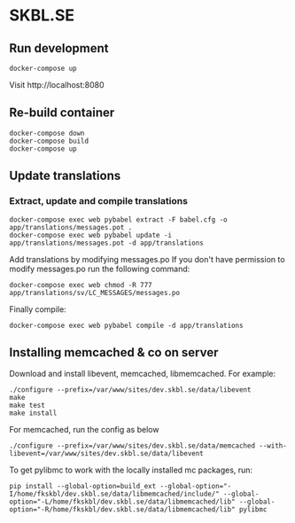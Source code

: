 # SKBL.SE

## Run development

`docker-compose up`

Visit http://localhost:8080

## Re-build container
    docker-compose down
    docker-compose build
    docker-compose up

## Update translations

### Extract, update and compile translations
    docker-compose exec web pybabel extract -F babel.cfg -o app/translations/messages.pot .
    docker-compose exec web pybabel update -i app/translations/messages.pot -d app/translations

Add translations by modifying messages.po
If you don't have permission to modify messages.po run the following command:

    docker-compose exec web chmod -R 777 app/translations/sv/LC_MESSAGES/messages.po

Finally compile:

    docker-compose exec web pybabel compile -d app/translations

## Installing memcached & co on server
Download and install libevent, memcached, libmemcached.
For example:

    ./configure --prefix=/var/www/sites/dev.skbl.se/data/libevent
    make
    make test
    make install

For memcached, run the config as below

`./configure --prefix=/var/www/sites/dev.skbl.se/data/memcached
--with-libevent=/var/www/sites/dev.skbl.se/data/libevent`

To get pylibmc to work with the locally installed mc packages, run:

`pip install --global-option=build_ext --global-option="-I/home/fkskbl/dev.skbl.se/data/libmemcached/include/" --global-option="-L/home/fkskbl/dev.skbl.se/data/libmemcached/lib" --global-option="-R/home/fkskbl/dev.skbl.se/data/libmemcached/lib" pylibmc`

